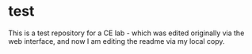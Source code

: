 # test
This is a test repository for a CE lab - which was edited originally via the web interface, and now I am editing the readme via my local copy.
